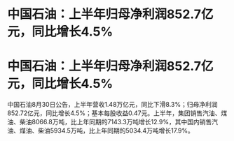 # 中国石油：上半年归母净利润852.7亿元，同比增长4.5%

# 中国石油：上半年归母净利润852.7亿元，同比增长4.5%

中国石油8月30日公告，上半年营收1.48万亿元，同比下滑8.3%；归母净利润852.72亿元，同比增长4.5%；基本每股收益0.47元。上半年，集团销售汽油、煤油、柴油8066.8万吨，比上年同期的7143.3万吨增长12.9%，其中国内销售汽油、煤油、柴油5934.5万吨，比上年同期的5034.4万吨增长17.9%。

